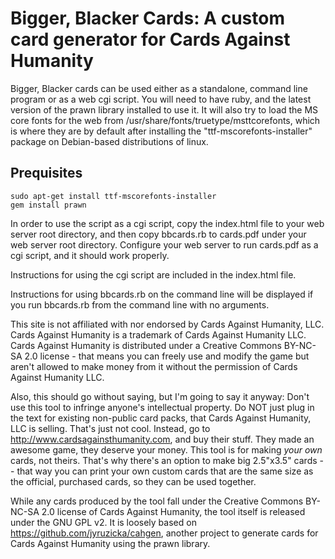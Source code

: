 # Bigger, Blacker Cards: A custom card generator for Cards Against Humanity

Bigger, Blacker cards can be used either as a standalone, command line program or as a web cgi script. You will need to have ruby, and the latest version of the prawn library installed to use it. It will also try to load the MS core fonts for the web from /usr/share/fonts/truetype/msttcorefonts, which is where they are by default after installing the "ttf-mscorefonts-installer" package on Debian-based distributions of linux.

## Prequisites
    sudo apt-get install ttf-mscorefonts-installer
    gem install prawn

In order to use the script as a cgi script, copy the index.html file to your web server root directory, and then copy bbcards.rb to cards.pdf under your web server root directory. Configure your web server to run cards.pdf as a cgi script, and it should work properly.

Instructions for using the cgi script are included in the index.html file.

Instructions for using bbcards.rb on the command line will be displayed if you run bbcards.rb from the command line with no arguments.

This site is not affiliated with nor endorsed by Cards Against Humanity, LLC. Cards Against Humanity is a trademark of Cards Against Humanity LLC. Cards Against Humanity is distributed under a Creative Commons BY-NC-SA 2.0 license - that means you can freely use and modify the game but aren't allowed to make money from it without the permission of Cards Against Humanity LLC.

Also, this should go without saying, but I'm going to say it anyway: Don't use this tool to infringe anyone's intellectual property. Do NOT just plug in the text for existing non-public card packs, that Cards Against Humanity, LLC is selling. That's just not cool. Instead, go to http://www.cardsagainsthumanity.com, and buy their stuff. They made an awesome game, they deserve your money. This tool is for making *your own* cards, not theirs. That's why there's an option to make big 2.5"x3.5" cards -- that way you can print your own custom cards that are the same size as the official, purchased cards, so they can be used together.

While any cards produced by the tool fall under the Creative Commons BY-NC-SA 2.0 license of Cards Against Humanity, the tool itself is released under the GNU GPL v2. It is loosely based on https://github.com/jyruzicka/cahgen, another project to generate cards for Cards Against Humanity using the prawn library.

